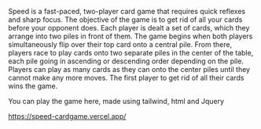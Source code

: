 Speed is a fast-paced, two-player card game that requires quick reflexes and sharp focus. The objective of the game is to get rid of all your cards before your opponent does. Each player is dealt a set of cards, which they arrange into two piles in front of them. The game begins when both players simultaneously flip over their top card onto a central pile. From there, players race to play cards onto two separate piles in the center of the table, each pile going in ascending or descending order depending on the pile. Players can play as many cards as they can onto the center piles until they cannot make any more moves. The first player to get rid of all their cards wins the game. 

You can play the game here, made using tailwind, html and Jquery

https://speed-cardgame.vercel.app/
